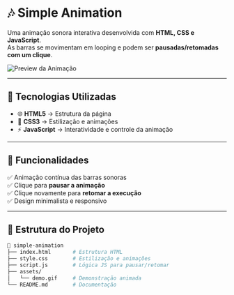 # 🎶 Simple Animation  

Uma animação sonora interativa desenvolvida com **HTML, CSS e JavaScript**.  
As barras se movimentam em looping e podem ser **pausadas/retomadas com um clique**.  

![Preview da Animação](./assets/download)  

---

## 🚀 Tecnologias Utilizadas  

- 🌐 **HTML5** → Estrutura da página  
- 🎨 **CSS3** → Estilização e animações  
- ⚡ **JavaScript** → Interatividade e controle da animação  

---

## 🎯 Funcionalidades  

✅ Animação contínua das barras sonoras  
✅ Clique para **pausar a animação**  
✅ Clique novamente para **retomar a execução**  
✅ Design minimalista e responsivo  

---

## 📂 Estrutura do Projeto  

```bash
📁 simple-animation
├── index.html       # Estrutura HTML
├── style.css        # Estilização e animações
├── script.js        # Lógica JS para pausar/retomar
├── assets/
│   └── demo.gif     # Demonstração animada
└── README.md        # Documentação
